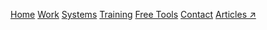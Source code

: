 <a href="#/">Home</a>
<a href="#/work">Work</a>
<a href="#/systems">Systems</a>
<a href="#/training">Training</a>
<a href="#/free-tools">Free Tools</a>
<a href="#/contact">Contact</a>
<a href="https://buttondown.com/j33t/archive" target="_blank" rel="noopener">Articles ↗</a>
